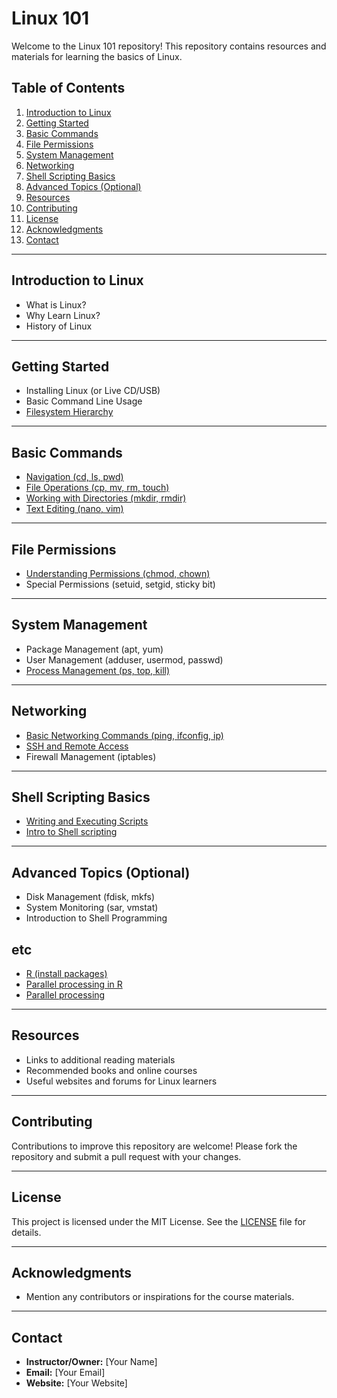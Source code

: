 # Linux 101

Welcome to the Linux 101 repository! This repository contains resources and materials for learning the basics of Linux.

## Table of Contents

1. [Introduction to Linux](#introduction-to-linux)
2. [Getting Started](#getting-started)
3. [Basic Commands](#basic-commands)
4. [File Permissions](#file-permissions)
5. [System Management](#system-management)
6. [Networking](#networking)
7. [Shell Scripting Basics](#shell-scripting-basics)
8. [Advanced Topics (Optional)](#advanced-topics-optional)
9. [Resources](#resources)
10. [Contributing](#contributing)
11. [License](#license)
12. [Acknowledgments](#acknowledgments)
13. [Contact](#contact)

---

## Introduction to Linux

- What is Linux?
- Why Learn Linux?
- History of Linux

---

## Getting Started

- Installing Linux (or Live CD/USB)
- Basic Command Line Usage
- [Filesystem Hierarchy](src/filesystem-hierarchy.md)

---

## Basic Commands

- [Navigation (cd, ls, pwd)](src/navigation.md)
- [File Operations (cp, mv, rm, touch)](src/file-operations.md)
- [Working with Directories (mkdir, rmdir)](src/working-with-directories.md)
- [Text Editing (nano, vim)](src/text-editing.md)

---

## File Permissions

- [Understanding Permissions (chmod, chown)](src/understanding-permissions.md)
- Special Permissions (setuid, setgid, sticky bit)

---

## System Management

- Package Management (apt, yum)
- User Management (adduser, usermod, passwd)
- [Process Management (ps, top, kill)](src/process-management.md)

---

## Networking

- [Basic Networking Commands (ping, ifconfig, ip)](src/basic_networking_commands.md)
- [SSH and Remote Access](src/ssh-and-remote-access.md)
- Firewall Management (iptables)

---

## Shell Scripting Basics

- [Writing and Executing Scripts](src/writing-and-executing-scripts.md)
- [Intro to Shell scripting](src/shell-scripting.md)

---

## Advanced Topics (Optional)

- Disk Management (fdisk, mkfs)
- System Monitoring (sar, vmstat)
- Introduction to Shell Programming

## etc

- [R (install packages)](src/R.md)
- [Parallel processing in R](src/R_parallel_processing.md)
- [Parallel processing](src/parallel_processing.md)

---

## Resources

- Links to additional reading materials
- Recommended books and online courses
- Useful websites and forums for Linux learners

---

## Contributing

Contributions to improve this repository are welcome! Please fork the repository and submit a pull request with your changes.

---

## License

This project is licensed under the MIT License. See the [LICENSE](./LICENSE) file for details.

---

## Acknowledgments

- Mention any contributors or inspirations for the course materials.

---

## Contact

- **Instructor/Owner:** [Your Name]
- **Email:** [Your Email]
- **Website:** [Your Website]

